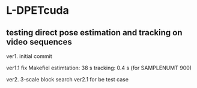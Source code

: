 # L-DPETcuda

## testing direct pose estimation and tracking on video sequences

ver1. initial commit

ver1.1 fix Makefiel
  estimtation: 38 s
  tracking: 0.4 s (for SAMPLENUMT 900)

ver2. 3-scale block search
ver2.1 for be test case
